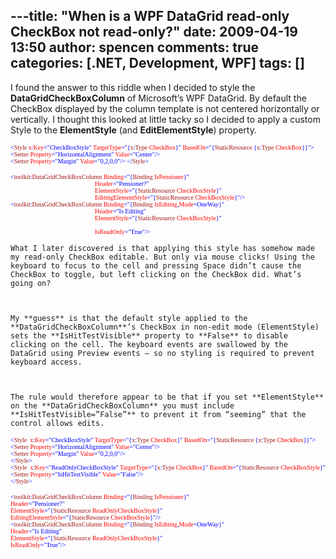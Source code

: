 ---title: "When is a WPF DataGrid read-only CheckBox not read-only?"
date: 2009-04-19 13:50
author: spencen
comments: true
categories: [.NET, Development, WPF]
tags: []
---
I found the answer to this riddle when I decided to style the **DataGridCheckBoxColumn** of Microsoft’s WPF DataGrid. By default the CheckBox displayed by the column template is not centered horizontally or vertically. I thought this looked at little tacky so I decided to apply a custom Style to the **ElementStyle** (and **EditElementStyle**) property.
  

<font size="1"><font face="Verdana"><span style="color: blue">&lt;</span><span style="color: #a31515">Style  </span><span style="color: red">x</span><span style="color: blue">:</span><span style="color: red">Key</span><span style="color: blue">=&quot;CheckBoxStyle&quot; </span><span style="color: red">TargetType</span><span style="color: blue">=&quot;{</span><span style="color: #a31515">x</span><span style="color: blue">:</span><span style="color: #a31515">Type </span><span style="color: red">CheckBox</span><span style="color: blue">}&quot; </span><span style="color: red">BasedOn</span><span style="color: blue">=&quot;{</span><span style="color: #a31515">StaticResource </span><span style="color: blue">{</span><span style="color: #a31515">x</span><span style="color: blue">:</span><span style="color: #a31515">Type </span><span style="color: red">CheckBox</span></font></font><span style="color: blue"><font size="1" face="Verdana">}}&quot;&gt;
</font></span><font size="1"><font face="Verdana"><span style="color: blue">    &lt;</span><span style="color: #a31515">Setter </span><span style="color: red">Property</span><span style="color: blue">=&quot;HorizontalAlignment&quot; </span><span style="color: red">Value</span></font></font><font size="1"><font face="Verdana"><span style="color: blue">=&quot;Center&quot;/&gt;   
    </span></font></font><font size="1"><font face="Verdana"><span style="color: blue">    &lt;</span><span style="color: #a31515">Setter </span><span style="color: red">Property</span><span style="color: blue">=&quot;Margin&quot; </span><span style="color: red">Value</span></font></font><font size="1"><font face="Verdana"><span style="color: blue">=&quot;0,2,0,0&quot;/&gt;
&lt;/</span><span style="color: #a31515">Style</span><span style="color: blue">&gt;</span></font></font></pre>
<pre class="code"><font size="1"><font face="Verdana"><span style="color: blue">&lt;</span><span style="color: #a31515">toolkit</span><span style="color: blue">:</span><span style="color: #a31515">DataGridCheckBoxColumn </span><span style="color: red">Binding</span><span style="color: blue">=&quot;{</span><span style="color: #a31515">Binding </span><span style="color: red">IsPensioner</span><span style="color: blue">}&quot; </span><span style="color: red">  
                                                      Header</span><span style="color: blue">=&quot;Pensioner?&quot;   
                                                      </span><span style="color: red">ElementStyle</span><span style="color: blue">=&quot;{</span><span style="color: #a31515">StaticResource </span><span style="color: red">CheckBoxStyle</span><span style="color: blue">}&quot;   
                                                      </span><span style="color: red">EditingElementStyle</span><span style="color: blue">=&quot;{</span><span style="color: #a31515">StaticResource </span><span style="color: red">CheckBoxStyle</span></font></font><font size="1"><font face="Verdana"><span style="color: blue">}&quot;/&gt;
&lt;</span><span style="color: #a31515">toolkit</span><span style="color: blue">:</span><span style="color: #a31515">DataGridCheckBoxColumn </span><span style="color: red">Binding</span><span style="color: blue">=&quot;{</span><span style="color: #a31515">Binding </span><span style="color: red">IsEditing</span><span style="color: blue">,</span><span style="color: red">Mode</span><span style="color: blue">=OneWay}&quot;   
                                                      <font size="1"><font face="Verdana"><span style="color: red">Header</span></font></font><span style="color: blue"><font size="1" face="Verdana">=&quot;Is Editing&quot;</font></span>  
                                                      </span><span style="color: red">ElementStyle</span><span style="color: blue">=&quot;{</span><span style="color: #a31515">StaticResource </span><span style="color: red">CheckBoxStyle</span><span style="color: blue">}&quot;   
      
                                                      </span><span style="color: red">IsReadOnly</span><span style="color: blue">=&quot;True&quot;</span></font></font><span style="color: blue"><font size="1" face="Verdana">/&gt;</font></span></pre>
<a href="http://11011.net/software/vspaste"></a><a href="http://11011.net/software/vspaste"></a>

    
    What I later discovered is that applying this style has somehow made my read-only CheckBox editable. But only via mouse clicks! Using the keyboard to focus to the cell and pressing Space didn’t cause the CheckBox to toggle, but left clicking on the CheckBox did. What’s going on?
    

    
    My **guess** is that the default style applied to the **DataGridCheckBoxColumn**’s CheckBox in non-edit mode (ElementStyle) sets the **IsHitTestVisible** property to **False** to disable clicking on the cell. The keyboard events are swallowed by the DataGrid using Preview events – so no styling is required to prevent keyboard access.
    

    
    The rule would therefore appear to be that if you set **ElementStyle** on the **DataGridCheckBoxColumn** you must include **IsHitTestVisible=”False”** to prevent it from “seeming” that the control allows edits.
    
<pre class="code"><font size="1"><font face="Verdana"><span style="color: blue">&lt;</span><span style="color: #a31515">Style  </span><span style="color: red">x</span><span style="color: blue">:</span><span style="color: red">Key</span><span style="color: blue">=&quot;CheckBoxStyle&quot; </span><span style="color: red">TargetType</span><span style="color: blue">=&quot;{</span><span style="color: #a31515">x</span><span style="color: blue">:</span><span style="color: #a31515">Type </span><span style="color: red">CheckBox</span><span style="color: blue">}&quot; </span><span style="color: red">BasedOn</span><span style="color: blue">=&quot;{</span><span style="color: #a31515">StaticResource </span><span style="color: blue">{</span><span style="color: #a31515">x</span><span style="color: blue">:</span><span style="color: #a31515">Type </span><span style="color: red">CheckBox</span></font></font><font size="1"><font face="Verdana"><span style="color: blue">}}&quot;&gt;
&lt;</span><span style="color: #a31515">Setter </span><span style="color: red">Property</span><span style="color: blue">=&quot;HorizontalAlignment&quot; </span><span style="color: red">Value</span></font></font><font size="1"><font face="Verdana"><span style="color: blue">=&quot;Center&quot;/&gt;
&lt;</span><span style="color: #a31515">Setter </span><span style="color: red">Property</span><span style="color: blue">=&quot;Margin&quot; </span><span style="color: red">Value</span></font></font><font size="1"><font face="Verdana"><span style="color: blue">=&quot;0,2,0,0&quot;/&gt;
&lt;/</span><span style="color: #a31515">Style</span></font></font><font size="1"><font face="Verdana"><span style="color: blue">&gt;
&lt;</span><span style="color: #a31515">Style  </span><span style="color: red">x</span><span style="color: blue">:</span><span style="color: red">Key</span><span style="color: blue">=&quot;ReadOnlyCheckBoxStyle&quot; </span><span style="color: red">TargetType</span><span style="color: blue">=&quot;{</span><span style="color: #a31515">x</span><span style="color: blue">:</span><span style="color: #a31515">Type </span><span style="color: red">CheckBox</span><span style="color: blue">}&quot; </span><span style="color: red">BasedOn</span><span style="color: blue">=&quot;{</span><span style="color: #a31515">StaticResource </span><span style="color: red">CheckBoxStyle</span></font></font><font size="1"><font face="Verdana"><span style="color: blue">}&quot;&gt;
&lt;</span><span style="color: #a31515">Setter </span><span style="color: red">Property</span><span style="color: blue">=&quot;IsHitTestVisible&quot; </span><span style="color: red">Value</span></font></font><font size="1"><font face="Verdana"><span style="color: blue">=&quot;False&quot;/&gt;
&lt;/</span><span style="color: #a31515">Style</span><span style="color: blue">&gt;</span></font></font></pre>
<pre class="code"><font size="1"><font face="Verdana"><span style="color: blue">&lt;</span><span style="color: #a31515">toolkit</span><span style="color: blue">:</span><span style="color: #a31515">DataGridCheckBoxColumn </span><span style="color: red">Binding</span><span style="color: blue">=&quot;{</span><span style="color: #a31515">Binding </span><span style="color: red">IsPensioner</span></font></font><font size="1"><font face="Verdana"><span style="color: blue">}&quot;
</span><span style="color: red">Header</span></font></font><font size="1"><font face="Verdana"><span style="color: blue">=&quot;Pensioner?&quot;
</span><span style="color: red">ElementStyle</span><span style="color: blue">=&quot;{</span><span style="color: #a31515">StaticResource </span><span style="color: red">ReadOnlyCheckBoxStyle</span></font></font><font size="1"><font face="Verdana"><span style="color: blue">}&quot;
</span><span style="color: red">EditingElementStyle</span><span style="color: blue">=&quot;{</span><span style="color: #a31515">StaticResource </span><span style="color: red">CheckBoxStyle</span></font></font><font size="1"><font face="Verdana"><span style="color: blue">}&quot;/&gt;
&lt;</span><span style="color: #a31515">toolkit</span><span style="color: blue">:</span><span style="color: #a31515">DataGridCheckBoxColumn </span><span style="color: red">Binding</span><span style="color: blue">=&quot;{</span><span style="color: #a31515">Binding </span><span style="color: red">IsEditing</span><span style="color: blue">,</span><span style="color: red">Mode</span></font></font><font size="1"><font face="Verdana"><span style="color: blue">=OneWay}&quot;
</span><span style="color: red">Header</span></font></font><font size="1"><font face="Verdana"><span style="color: blue">=&quot;Is Editing&quot;
</span><span style="color: red">ElementStyle</span><span style="color: blue">=&quot;{</span><span style="color: #a31515">StaticResource </span><span style="color: red">ReadOnlyCheckBoxStyle</span></font></font><font size="1"><font face="Verdana"><span style="color: blue">}&quot;
</span><span style="color: red">IsReadOnly</span><span style="color: blue">=&quot;True&quot;/&gt;</span></font></font>

<a href="http://11011.net/software/vspaste"></a><a href="http://11011.net/software/vspaste"></a><a href="http://11011.net/software/vspaste"></a>

